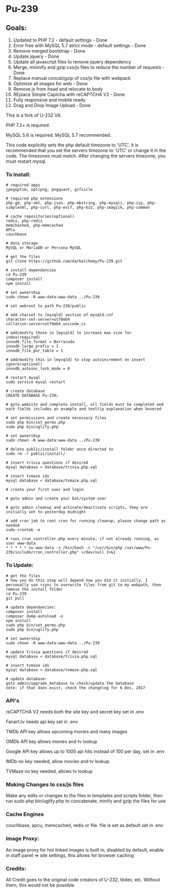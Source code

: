# Pu-239

## Goals:
1. Updated to PHP 7.2 - default settings - Done
2. Error free with MySQL 5.7 strict mode - default settings - Done
3. Remove merged bootstrap - Done
4. Update jquery - Done
5. Update all javascript files to remove jquery dependency
6. Merge, mininify and gzip css/js files to reduce the number of requests - Done
7. Replace manual concat/gzip of css/js file with webpack
8. Optimize all images for web - Done
9. Remove js from head and relocate to body
10. REplace Simple Captcha with reCAPTCHA V2 - Done
11. Fully responsive and mobile ready
12. Drag and Drop Image Upload - Done

This is a fork of U-232 V4.

PHP 7.2+ is required.

MySQL 5.6 is required. MySQL 5.7 recommended.

This code explicitly sets the php default timezone to 'UTC', it is recommended that you set the servers timezone to 'UTC' or change it in the code. The timezones must match. After changing the servers timezone, you must restart mysql.

### To Install:
```
# required apps
jpegoptim, optipng, pngquant, gifsicle

# required php extensions
php-gd, php-xml, php-json, php-mbstring, php-mysqli, php-zip, php-simplexml, php-curl, php-exif, php-bz2, php-imagick, php-common

# cache repositories(optional)
redis, php-redis
memchached, php-memcached
APCu
couchbase

# data storage
MySQL or MariaDB or Percona MySQL

# get the files
git clone https://github.com/darkalchemy/Pu-239.git

# install dependancies
cd Pu-239
composer install
npm install

# set ownership
sudo chown -R www-data:www-data ../Pu-239

# set webroot to path Pu-239/public

# add charset to [mysqld] section of mysqld.cnf
character-set-server=utf8mb4
collation-server=utf8mb4_unicode_ci

# add/modify these in [mysqld] to increase max size for index(required)
innodb_file_format = Barracuda
innodb_large_prefix = 1
innodb_file_per_table = 1

# add/modify this in [mysqld] to stop autoincrement on insert ignore(optional)
innodb_autoinc_lock_mode = 0

# restart mysql
sudo service mysql restart

# create database
CREATE DATABASE Pu-239;

# goto website and complete install, all fields must be completed and each fields includes an example and tooltip explanation when hovered

# set permissions and create necessary files
sudo php bin/set_perms.php
sudo php bin/uglify.php

# set ownership
sudo chown -R www-data:www-data ../Pu-239

# delete public/install folder once directed to
sudo rm -r public/install/

# insert trivia questions if desired
mysql database < database/trivia.php.sql

# insert tvmaze ids
mysql database < database/tvmaze.php.sql

# create your first user and login

# goto admin and create your bot/system user

# goto admin cleanup and activate/deactivate scripts, they are initially set to yesterday midnight

# add cron job to root cron for running cleanup, please change path as needed
sudo crontab -e

# runs cron_controller.php every minute, if not already running, as user www-data
* * * * * su www-data -s /bin/bash -c "/usr/bin/php /var/www/Pu-239/include/cron_controller.php" >/dev/null 2>&1
```

### To Update:
```
# get the files
# how you do this step will depend how you did it initially, I personally use rsync to overwrite files from git to my webpath, then remove the install folder
cd Pu-239
git pull

# update dependancies:
composer install
composer dump-autoload -o
npm install
sudo php bin/set_perms.php
sudo php bin/uglify.php

# set ownership
sudo chown -R www-data:www-data ../Pu-239

# update trivia questions if desired
mysql database < database/trivia.php.sql

# insert tvmaze ids 
mysql database < database/tvmaze.php.sql

# update database:
goto admin/upgrade_database to check/update the database
note: if that does exist, check the changelog for 6 Dec, 2017
```

### API's

reCAPTCHA V2 needs both the site key and secret key set in .env

Fanart.tv needs api key set in .env

TMDb API key allows upcoming movies and many images

OMDb API key allows movies and tv lookup

Google API key allows up to 1000 api hits instead of 100 per day, set in .env

IMDb no key needed, allow movies and tv lookup

TVMaze no key needed, allows tv lookup


### Making Changes to css/js files

Make any edits or changes to the files in templates and scripts folder, then run sudo php bin/uglify.php to concatenate, minify and gzip the files for use

### Cache Engines

couchbase, apcu, memcached, redis or file. file is set as default set in .env


### Image Proxy:

An image proxy for hot linked images is built in, disabled by default, enable in staff panel => site settings, this allows for browser caching


### Credits:

All Credit goes to the original code creators of U-232, tbdev, etc. Without them, this would not be possible.
